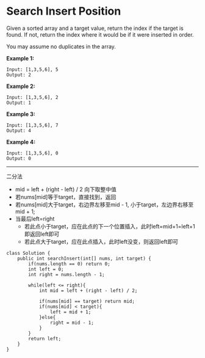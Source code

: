 # Search Insert Position

Given a sorted array and a target value, return the index if the target is found.
If not, return the index where it would be if it were inserted in order.

You may assume no duplicates in the array.

**Example 1:**
```
Input: [1,3,5,6], 5
Output: 2
```

**Example 2:**
```
Input: [1,3,5,6], 2
Output: 1
```

**Example 3:**
```
Input: [1,3,5,6], 7
Output: 4
```

**Example 4:**
```
Input: [1,3,5,6], 0
Output: 0
```

---

二分法
* mid = left + (right - left) / 2 向下取整中值
* 若nums[mid]等于target，直接找到，返回
* 若nums[mid]大于target，右边界左移至mid - 1, 小于target，左边界右移至 mid + 1;
* 当最后left=right
  * 若此点小于target，应在此点的下一个位置插入，此时left=mid+1=left+1 即返回left即可
  * 若此点大于target，应在此点插入，此时left没变，则返回left即可

```
class Solution {
    public int searchInsert(int[] nums, int target) {
        if(nums.length == 0) return 0;
        int left = 0;
        int right = nums.length - 1;

        while(left <= right){
            int mid = left + (right - left) / 2;
            
            if(nums[mid] == target) return mid;
            if(nums[mid] < target){
                left = mid + 1;
            }else{
                right = mid - 1;
            }
        }
        return left;
    }
}
```
